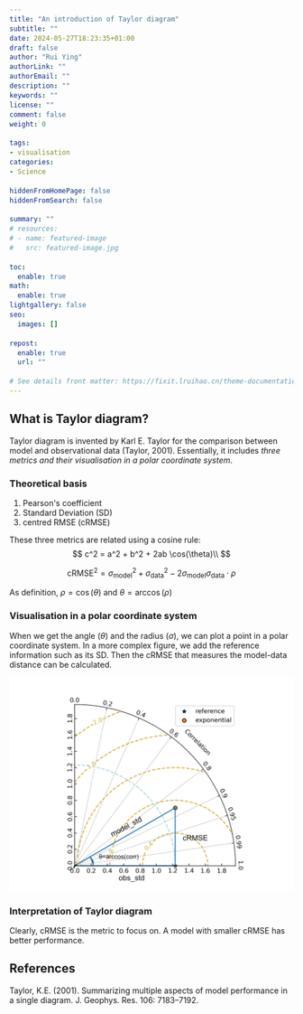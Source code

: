```yaml
---
title: "An introduction of Taylor diagram"
subtitle: ""
date: 2024-05-27T18:23:35+01:00
draft: false
author: "Rui Ying"
authorLink: ""
authorEmail: ""
description: ""
keywords: ""
license: ""
comment: false
weight: 0

tags:
- visualisation
categories:
- Science

hiddenFromHomePage: false
hiddenFromSearch: false

summary: ""
# resources:
# - name: featured-image
#   src: featured-image.jpg

toc:
  enable: true
math:
  enable: true
lightgallery: false
seo:
  images: []

repost:
  enable: true
  url: ""

# See details front matter: https://fixit.lruihao.cn/theme-documentation-content/#front-matter
---
```


<!--more-->
## What is Taylor diagram?
Taylor diagram is invented by Karl E. Taylor for the comparison between model and observational data (Taylor, 2001). Essentially, it includes *three metrics and their visualisation in a polar coordinate system*.

### Theoretical basis

1. Pearson's coefficient
2. Standard Deviation (SD)
3. centred RMSE (cRMSE)

These three metrics are related using a cosine rule:
$$
c^2 = a^2 + b^2 + 2ab \cos(\theta)\\
$$

$$
\text{cRMSE}^2 = \sigma_{\text{model}}^2 + \sigma_{\text{data}}^2 - 2 \sigma_{\text{model}} \sigma_{\text{data}} \cdot \rho
$$

As definition, $\rho = \cos(\theta)$ and $\theta = \arccos(\rho)$

### Visualisation in a polar coordinate system

When we get the angle ($\theta$) and the radius ($\sigma$), we can plot a point in a polar coordinate system. In a more complex figure, we add the reference information such as its SD. Then the cRMSE that measures the model-data distance can be calculated.

![An example of taylor diagram created by `cgeniepy` package. The blue solid lines depict the core  metrics and their relationship. Gold line is the cRMSE contour. Blue dashed line is the observational standard deviation. The correlation coefficient labels are the values of $\cos(\theta)$.](images/taylor_diagram.jpg "A example of Taylor diagram")


### Interpretation of Taylor diagram

Clearly, cRMSE is the metric to focus on. A model with smaller cRMSE has better performance.

## References
Taylor, K.E. (2001). Summarizing multiple aspects of model performance in a single diagram. J. Geophys. Res. 106: 7183–7192. 
